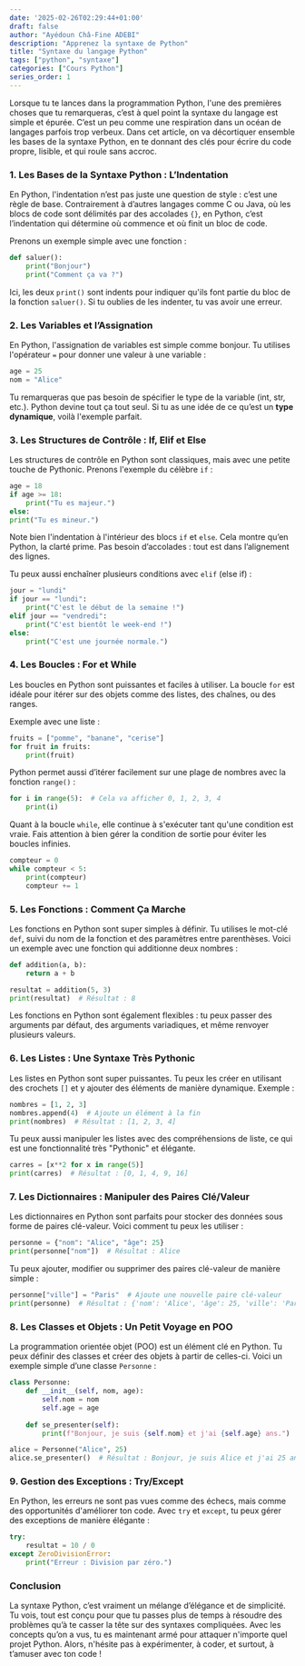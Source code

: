 ```yaml
---
date: '2025-02-26T02:29:44+01:00'
draft: false
author: "Ayédoun Châ-Fine ADEBI"
description: "Apprenez la syntaxe de Python"
title: "Syntaxe du langage Python"
tags: ["python", "syntaxe"]
categories: ["Cours Python"]
series_order: 1
---
```


Lorsque tu te lances dans la programmation Python, l'une des premières choses que tu remarqueras, c’est à quel point la syntaxe du langage est simple et épurée. C’est un peu comme une respiration dans un océan de langages parfois trop verbeux. Dans cet article, on va décortiquer ensemble les bases de la syntaxe Python, en te donnant des clés pour écrire du code propre, lisible, et qui roule sans accroc.

### 1. **Les Bases de la Syntaxe Python : L’Indentation**

En Python, l'indentation n’est pas juste une question de style : c’est une règle de base. Contrairement à d’autres langages comme C ou Java, où les blocs de code sont délimités par des accolades `{}`, en Python, c’est l’indentation qui détermine où commence et où finit un bloc de code.

Prenons un exemple simple avec une fonction :

```python
def saluer():
    print("Bonjour")
    print("Comment ça va ?")
```

Ici, les deux `print()` sont indents pour indiquer qu'ils font partie du bloc de la fonction `saluer()`. Si tu oublies de les indenter, tu vas avoir une erreur.

### 2. **Les Variables et l’Assignation**

En Python, l'assignation de variables est simple comme bonjour. Tu utilises l'opérateur `=` pour donner une valeur à une variable :

```python
age = 25
nom = "Alice"
```

Tu remarqueras que pas besoin de spécifier le type de la variable (int, str, etc.). Python devine tout ça tout seul. Si tu as une idée de ce qu’est un **type dynamique**, voilà l'exemple parfait.

### 3. **Les Structures de Contrôle : If, Elif et Else**

Les structures de contrôle en Python sont classiques, mais avec une petite touche de Pythonic. Prenons l'exemple du célèbre `if` :

```python
age = 18
if age >= 18:
    print("Tu es majeur.")
else:
print("Tu es mineur.")
```

Note bien l'indentation à l'intérieur des blocs `if` et `else`. Cela montre qu’en Python, la clarté prime. Pas besoin d’accolades : tout est dans l’alignement des lignes.

Tu peux aussi enchaîner plusieurs conditions avec `elif` (else if) :

```python
jour = "lundi"
if jour == "lundi":
    print("C'est le début de la semaine !")
elif jour == "vendredi":
    print("C'est bientôt le week-end !")
else:
    print("C'est une journée normale.")
```

### 4. **Les Boucles : For et While**

Les boucles en Python sont puissantes et faciles à utiliser. La boucle `for` est idéale pour itérer sur des objets comme des listes, des chaînes, ou des ranges.

Exemple avec une liste :

```python
fruits = ["pomme", "banane", "cerise"]
for fruit in fruits:
    print(fruit)
```

Python permet aussi d’itérer facilement sur une plage de nombres avec la fonction `range()` :

```python
for i in range(5):  # Cela va afficher 0, 1, 2, 3, 4
    print(i)
```

Quant à la boucle `while`, elle continue à s'exécuter tant qu'une condition est vraie. Fais attention à bien gérer la condition de sortie pour éviter les boucles infinies.

```python
compteur = 0
while compteur < 5:
    print(compteur)
    compteur += 1
```

### 5. **Les Fonctions : Comment Ça Marche**

Les fonctions en Python sont super simples à définir. Tu utilises le mot-clé `def`, suivi du nom de la fonction et des paramètres entre parenthèses. Voici un exemple avec une fonction qui additionne deux nombres :

```python
def addition(a, b):
    return a + b

resultat = addition(5, 3)
print(resultat)  # Résultat : 8
```

Les fonctions en Python sont également flexibles : tu peux passer des arguments par défaut, des arguments variadiques, et même renvoyer plusieurs valeurs.

### 6. **Les Listes : Une Syntaxe Très Pythonic**

Les listes en Python sont super puissantes. Tu peux les créer en utilisant des crochets `[]` et y ajouter des éléments de manière dynamique. Exemple :

```python
nombres = [1, 2, 3]
nombres.append(4)  # Ajoute un élément à la fin
print(nombres)  # Résultat : [1, 2, 3, 4]
```

Tu peux aussi manipuler les listes avec des compréhensions de liste, ce qui est une fonctionnalité très "Pythonic" et élégante.

```python
carres = [x**2 for x in range(5)]
print(carres)  # Résultat : [0, 1, 4, 9, 16]
```

### 7. **Les Dictionnaires : Manipuler des Paires Clé/Valeur**

Les dictionnaires en Python sont parfaits pour stocker des données sous forme de paires clé-valeur. Voici comment tu peux les utiliser :

```python
personne = {"nom": "Alice", "âge": 25}
print(personne["nom"])  # Résultat : Alice
```

Tu peux ajouter, modifier ou supprimer des paires clé-valeur de manière simple :

```python
personne["ville"] = "Paris"  # Ajoute une nouvelle paire clé-valeur
print(personne)  # Résultat : {'nom': 'Alice', 'âge': 25, 'ville': 'Paris'}
```

### 8. **Les Classes et Objets : Un Petit Voyage en POO**

La programmation orientée objet (POO) est un élément clé en Python. Tu peux définir des classes et créer des objets à partir de celles-ci. Voici un exemple simple d’une classe `Personne` :

```python
class Personne:
    def __init__(self, nom, age):
        self.nom = nom
        self.age = age
    
    def se_presenter(self):
        print(f"Bonjour, je suis {self.nom} et j'ai {self.age} ans.")

alice = Personne("Alice", 25)
alice.se_presenter()  # Résultat : Bonjour, je suis Alice et j'ai 25 ans.
```

### 9. **Gestion des Exceptions : Try/Except**

En Python, les erreurs ne sont pas vues comme des échecs, mais comme des opportunités d'améliorer ton code. Avec `try` et `except`, tu peux gérer des exceptions de manière élégante :

```python
try:
    resultat = 10 / 0
except ZeroDivisionError:
    print("Erreur : Division par zéro.")
```

### Conclusion

La syntaxe Python, c’est vraiment un mélange d’élégance et de simplicité. Tu vois, tout est conçu pour que tu passes plus de temps à résoudre des problèmes qu’à te casser la tête sur des syntaxes compliquées. Avec les concepts qu’on a vus, tu es maintenant armé pour attaquer n'importe quel projet Python. Alors, n'hésite pas à expérimenter, à coder, et surtout, à t’amuser avec ton code !
